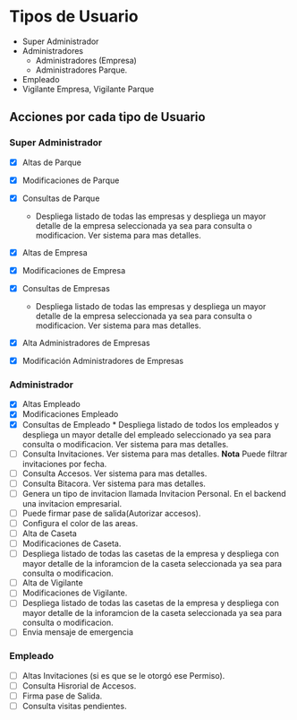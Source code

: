 # Tipos de Usuario 
* Super Administrador
* Administradores
  * Administradores (Empresa)
  * Administradores Parque.
* Empleado
* Vigilante Empresa, Vigilante Parque


## Acciones por cada tipo de Usuario
### Super Administrador
- [x] Altas de Parque
- [x] Modificaciones de Parque
- [x] Consultas de Parque
    * Despliega listado de todas las empresas 
       y despliega un mayor detalle de la empresa seleccionada ya sea para consulta o modificacion. 
       Ver sistema para mas detalles.
- [x] Altas de Empresa 
- [x] Modificaciones de Empresa 
- [x] Consultas de Empresas
     * Despliega listado de todas las empresas 
       y despliega un mayor detalle de la empresa seleccionada ya sea para consulta o modificacion. 
       Ver sistema para mas detalles.
- [x] Alta Administradores de Empresas
- [x] Modificación Administradores de Empresas        
       

### Administrador 
- [x] Altas Empleado
- [x] Modificaciones Empleado
- [x] Consultas de Empleado
      * Despliega listado de todos los empleados
       y despliega un mayor detalle del empleado seleccionado ya sea para consulta o modificacion. 
       Ver sistema para mas detalles.
- [ ] Consulta Invitaciones. Ver sistema para mas detalles. **Nota** Puede filtrar invitaciones por fecha.
- [ ] Consulta Accesos. Ver sistema para mas     detalles.
- [ ] Consulta Bitacora. Ver sistema para mas detalles.
- [ ] Genera un tipo de invitacion llamada Invitacion 
      Personal. En el backend una invitacion empresarial.
- [ ] Puede firmar pase de salida(Autorizar accesos).
- [ ] Configura el color de las areas.
- [ ] Alta de Caseta
- [ ] Modificaciones de Caseta.
- [ ] Despliega listado de todas las casetas de la empresa y despliega con mayor detalle de la inforamcion de la caseta seleccionada ya sea para consulta o modificacion. 
- [ ] Alta de Vigilante
- [ ] Modificaciones de Vigilante.
- [ ] Despliega listado de todas las casetas de la empresa y despliega con mayor detalle de la inforamcion de la caseta seleccionada ya sea para consulta o modificacion. 
- [ ] Envia mensaje de emergencia

### Empleado 
- [ ] Altas Invitaciones (si es que se le otorgó ese Permiso).
- [ ] Consulta Hisrorial de Accesos.
- [ ] Firma pase de Salida.
- [ ] Consulta visitas pendientes.